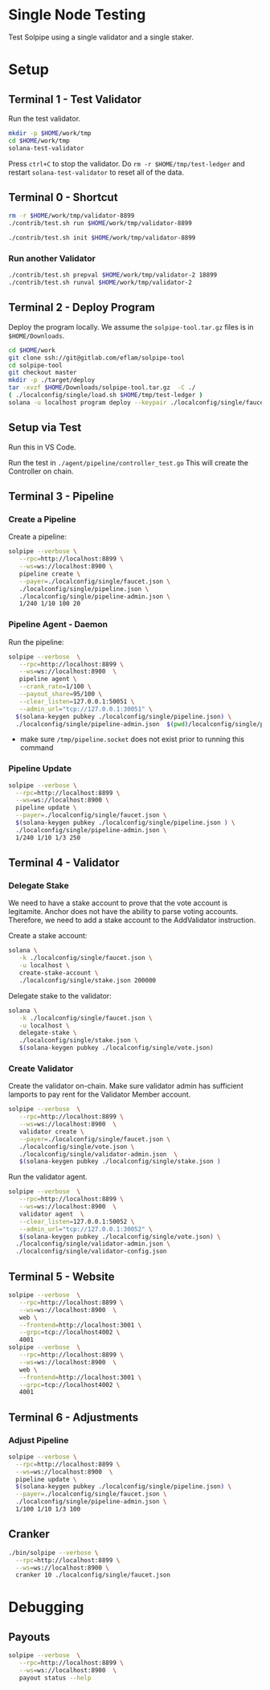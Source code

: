 # Single Node Testing

Test Solpipe using a single validator and a single staker.


# Setup



## Terminal 1 - Test Validator

Run the test validator.

```bash
mkdir -p $HOME/work/tmp
cd $HOME/work/tmp
solana-test-validator
```

Press `ctrl+C` to stop the validator.  Do `rm -r $HOME/tmp/test-ledger` and restart `solana-test-validator` to reset all of the data.


## Terminal 0 - Shortcut

```bash
rm -r $HOME/work/tmp/validator-8899
./contrib/test.sh run $HOME/work/tmp/validator-8899
```

```bash
./contrib/test.sh init $HOME/work/tmp/validator-8899
```

### Run another Validator


```bash
./contrib/test.sh prepval $HOME/work/tmp/validator-2 18899
./contrib/test.sh runval $HOME/work/tmp/validator-2
```

## Terminal 2 - Deploy Program

Deploy the program locally.  We assume the `solpipe-tool.tar.gz` files is in `$HOME/Downloads`.

```bash
cd $HOME/work
git clone ssh://git@gitlab.com/eflam/solpipe-tool
cd solpipe-tool
git checkout master
mkdir -p ./target/deploy
tar -xvzf $HOME/Downloads/solpipe-tool.tar.gz  -C ./
( ./localconfig/single/load.sh $HOME/tmp/test-ledger )
solana -u localhost program deploy --keypair ./localconfig/single/faucet.json ./target/deploy/solmate_cba.so --program-id ./target/deploy/solmate_cba-keypair.json
```

## Setup via Test

Run this in VS Code.

Run the test in `./agent/pipeline/controller_test.go`   This will create the Controller on chain.


## Terminal 3 - Pipeline

### Create a Pipeline

Create a pipeline:

```bash
solpipe --verbose \
   --rpc=http://localhost:8899 \
   --ws=ws://localhost:8900 \
   pipeline create \
   --payer=./localconfig/single/faucet.json \
   ./localconfig/single/pipeline.json \
   ./localconfig/single/pipeline-admin.json \
   1/240 1/10 100 20
```

### Pipeline Agent - Daemon

Run the pipeline:

```bash
solpipe --verbose  \
   --rpc=http://localhost:8899 \
   --ws=ws://localhost:8900  \
   pipeline agent \
   --crank_rate=1/100 \
   --payout_share=95/100 \
   --clear_listen=127.0.0.1:50051 \
   --admin_url="tcp://127.0.0.1:30051" \
  $(solana-keygen pubkey ./localconfig/single/pipeline.json) \
  ./localconfig/single/pipeline-admin.json  $(pwd)/localconfig/single/pipeline-config.json 100
```
* make sure `/tmp/pipeline.socket` does not exist prior to running this command

### Pipeline Update

```bash
solpipe --verbose \
  --rpc=http://localhost:8899 \
  --ws=ws://localhost:8900 \
  pipeline update \
  --payer=./localconfig/single/faucet.json \
  $(solana-keygen pubkey ./localconfig/single/pipeline.json ) \
  ./localconfig/single/pipeline-admin.json \
  1/240 1/10 1/3 250
```

## Terminal 4 - Validator

### Delegate Stake

We need to have a stake account to prove that the vote account is legitamite.  Anchor does not have the ability to parse voting accounts.  Therefore, we need to add a stake account to the AddValidator instruction.

Create a stake account:

```bash
solana \
   -k ./localconfig/single/faucet.json \
   -u localhost \
   create-stake-account \
   ./localconfig/single/stake.json 200000
```

Delegate stake to the validator:

```bash
solana \
   -k ./localconfig/single/faucet.json \
   -u localhost \
   delegate-stake \
   ./localconfig/single/stake.json \
   $(solana-keygen pubkey ./localconfig/single/vote.json)
```

### Create Validator

Create the validator on-chain.  Make sure validator admin has sufficient lamports to pay rent for the Validator Member account.

```bash
solpipe --verbose  \
   --rpc=http://localhost:8899 \
   --ws=ws://localhost:8900  \
   validator create \
   --payer=./localconfig/single/faucet.json \
   ./localconfig/single/vote.json \
   ./localconfig/single/validator-admin.json  \
   $(solana-keygen pubkey ./localconfig/single/stake.json )
```


Run the validator agent.

```bash
solpipe --verbose  \
   --rpc=http://localhost:8899 \
   --ws=ws://localhost:8900  \
   validator agent  \
   --clear_listen=127.0.0.1:50052 \
   --admin_url="tcp://127.0.0.1:30052" \
   $(solana-keygen pubkey ./localconfig/single/vote.json) \
  ./localconfig/single/validator-admin.json \
  ./localconfig/single/validator-config.json
```


## Terminal 5 - Website

```bash
solpipe --verbose  \
   --rpc=http://localhost:8899 \
   --ws=ws://localhost:8900  \
   web \
   --frontend=http://localhost:3001 \
   --grpc=tcp://localhost4002 \
   4001
solpipe --verbose  \
   --rpc=http://localhost:8899 \
   --ws=ws://localhost:8900  \
   web \
   --frontend=http://localhost:3001 \
   --grpc=tcp://localhost4002 \
   4001

```


## Terminal 6 - Adjustments

### Adjust Pipeline

```bash
solpipe --verbose \
  --rpc=http://localhost:8899 \
  --ws=ws://localhost:8900  \
  pipeline update \
  $(solana-keygen pubkey ./localconfig/single/pipeline.json) \
  --payer=./localconfig/single/faucet.json \
  ./localconfig/single/pipeline-admin.json \
  1/100 1/10 1/3 100
```

## Cranker

```bash
./bin/solpipe --verbose \
  --rpc=http://localhost:8899 \
  --ws=ws://localhost:8900 \
  cranker 10 ./localconfig/single/faucet.json
```

# Debugging

## Payouts

```bash
solpipe --verbose  \
   --rpc=http://localhost:8899 \
   --ws=ws://localhost:8900  \
   payout status --help
```
